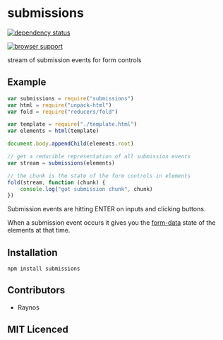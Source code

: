 # submissions

[![dependency status][3]][4]

[![browser support][5]][6]

stream of submission events for form controls

## Example

```js
var submissions = require("submissions")
var html = require("unpack-html")
var fold = require("reducers/fold")

var template = require("./template.html")
var elements = html(template)

document.body.appendChild(elements.root)

// get a reducible representation of all submission events
var stream = submissions(elements)

// the chunk is the state of the form controls in elements
fold(stream, function (chunk) {
    console.log("got submission chunk", chunk)
})
```

Submission events are hitting ENTER on inputs and clicking buttons.

When a submission event occurs it gives you the [form-data][7]
    state of the elements at that time.

## Installation

`npm install submissions`

## Contributors

 - Raynos

## MIT Licenced

  [1]: https://secure.travis-ci.org/Colingo/submissions.png
  [2]: http://travis-ci.org/Colingo/submissions
  [3]: http://david-dm.org/Colingo/submissions/status.png
  [4]: http://david-dm.org/Colingo/submissions
  [5]: http://ci.testling.com/Colingo/submissions.png
  [6]: http://ci.testling.com/Colingo/submissions
  [7]: http://github.com/Colingo/form-data-set
